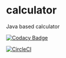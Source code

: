 # calculator
Java based calculator

[![Codacy Badge](https://api.codacy.com/project/badge/Grade/d741088b13fc4c748bff531a9ca3d40b)](https://www.codacy.com/app/j-trefon/calculator?utm_source=github.com&amp;utm_medium=referral&amp;utm_content=jtrefon/calculator&amp;utm_campaign=Badge_Grade)

[![CircleCI](https://circleci.com/gh/jtrefon/calculator.svg?style=svg)](https://circleci.com/gh/jtrefon/calculator)
